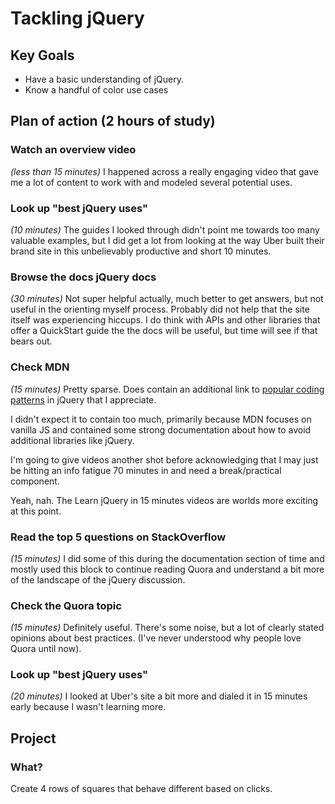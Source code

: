 # Tackling jQuery

## Key Goals
- Have a basic understanding of jQuery.
- Know a handful of color use cases

## Plan of action (2 hours of study)
### Watch an overview video
*(less than 15 minutes)*
I happened across a really engaging video that gave me a lot of content to work with and modeled several potential uses.

### Look up "best jQuery uses"
*(10 minutes)*
The guides I looked through didn't point me towards too many valuable examples, but I did get a lot from looking at the way Uber built their brand site in this unbelievably productive and short 10 minutes.

### Browse the docs jQuery docs
*(30 minutes)*
Not super helpful actually, much better to get answers, but not useful in the orienting myself process. Probably did not help that the site itself was experiencing hiccups. I do think with APIs and other libraries that offer a QuickStart guide the the docs will be useful, but time will see if that bears out.

### Check MDN
*(15 minutes)*
Pretty sparse. Does contain an additional link to [popular coding patterns](http://shichuan.github.io/javascript-patterns/#jquery-patterns) in jQuery that I appreciate.

I didn't expect it to contain too much, primarily because MDN focuses on vanilla JS and contained some strong documentation about how to avoid additional libraries like jQuery.

I'm going to give videos another shot before acknowledging that I may just be hitting an info fatigue 70 minutes in and need a break/practical component.

Yeah, nah. The Learn jQuery in 15 minutes videos are worlds more exciting at this point.
### Read the top 5 questions on StackOverflow
*(15 minutes)*
I did some of this during the documentation section of time and mostly used this block to continue reading Quora and understand a bit more of the landscape of the jQuery discussion.

### Check the Quora topic
*(15 minutes)*
Definitely useful. There's some noise, but a lot of clearly stated opinions about best practices. (I've never understood why people love Quora until now).

### Look up "best jQuery uses"
*(20 minutes)*
I looked at Uber's site a bit more and dialed it in 15 minutes early because I wasn't learning more.

## Project
### What?
Create 4 rows of squares that behave different based on clicks.